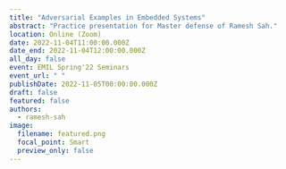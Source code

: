 ```yaml
---
title: "Adversarial Examples in Embedded Systems"
abstract: "Practice presentation for Master defense of Ramesh Sah."
location: Online (Zoom)
date: 2022-11-04T11:00:00.000Z
date_end: 2022-11-04T12:00:00.000Z
all_day: false
event: EMIL Spring'22 Seminars
event_url: " "
publishDate: 2022-11-05T00:00:00.000Z
draft: false
featured: false
authors:
  - ramesh-sah
image:
  filename: featured.png
  focal_point: Smart
  preview_only: false
---
```

